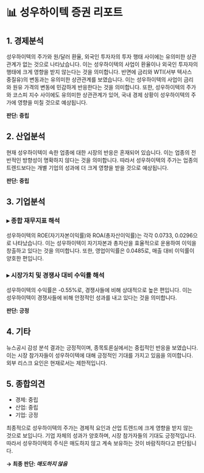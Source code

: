 # 📊 성우하이텍 증권 리포트

## 1. 경제분석
성우하이텍의 주가와 원/달러 환율, 외국인 투자자의 투자 행태 사이에는 유의미한 상관관계가 없는 것으로 나타났습니다. 이는 성우하이텍의 사업이 환율이나 외국인 투자자의 행태에 크게 영향을 받지 않는다는 것을 의미합니다. 반면에 금리와 WTI(서부 텍사스 중질유)의 변동과는 유의미한 상관관계를 보였습니다. 이는 성우하이텍의 사업이 금리와 원유 가격의 변동에 민감하게 반응한다는 것을 의미합니다. 또한, 성우하이텍의 주가와 코스피 지수 사이에도 유의미한 상관관계가 있어, 국내 경제 상황이 성우하이텍의 주가에 영향을 미칠 것으로 예상됩니다.

**판단: 중립**

## 2. 산업분석
현재 성우하이텍이 속한 업종에 대한 시장의 반응은 혼재되어 있습니다. 이는 업종의 전반적인 방향성이 명확하지 않다는 것을 의미합니다. 따라서 성우하이텍의 주가는 업종의 트렌드보다는 개별 기업의 성과에 더 크게 영향을 받을 것으로 예상됩니다.

**판단: 중립**

## 3. 기업분석
### ▸ 종합 재무지표 해석
성우하이텍의 ROE(자기자본이익률)와 ROA(총자산이익률)는 각각 0.0733, 0.0296으로 나타났습니다. 이는 성우하이텍이 자기자본과 총자산을 효율적으로 운용하여 이익을 창출하고 있다는 것을 의미합니다. 또한, 영업이익률은 0.0485로, 매출 대비 이익률이 양호한 편입니다. 

### ▸ 시장가치 및 경쟁사 대비 수익률 해석
성우하이텍의 수익률은 -0.55%로, 경쟁사들에 비해 상대적으로 높은 편입니다. 이는 성우하이텍이 경쟁사들에 비해 안정적인 성과를 내고 있다는 것을 의미합니다.

**판단: 긍정**

## 4. 기타
뉴스공시 감성 분석 결과는 긍정적이며, 종목토론실에서는 중립적인 반응을 보였습니다. 이는 시장 참가자들이 성우하이텍에 대해 긍정적인 기대를 가지고 있음을 의미합니다. 외부 리스크 요인은 현재로서는 제한적입니다.

## 5. 종합의견
- 경제: 중립  
- 산업: 중립  
- 기업: 긍정  

최종적으로 성우하이텍의 주가는 경제적 요인과 산업 트렌드에 크게 영향을 받지 않는 것으로 보입니다. 기업 자체의 성과가 양호하며, 시장 참가자들의 기대도 긍정적입니다. 따라서 성우하이텍의 주식은 매도하지 않고 계속 보유하는 것이 바람직하다고 판단됩니다.

**→ 최종 판단: _매도하지 않음_**